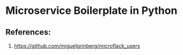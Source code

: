 # Microservice Boilerplate in Python





## References:
1. https://github.com/miguelgrinberg/microflack_users
